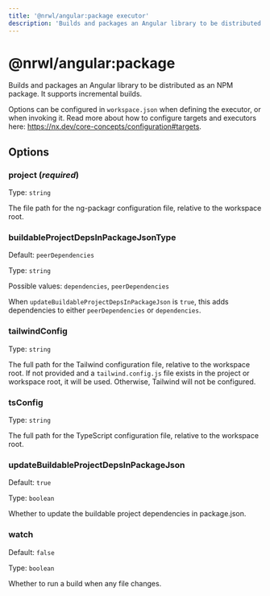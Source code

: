 ```yaml
---
title: '@nrwl/angular:package executor'
description: 'Builds and packages an Angular library to be distributed as an NPM package. It supports incremental builds.'
---
```


# @nrwl/angular:package

Builds and packages an Angular library to be distributed as an NPM package. It supports incremental builds.

Options can be configured in `workspace.json` when defining the executor, or when invoking it. Read more about how to configure targets and executors here: https://nx.dev/core-concepts/configuration#targets.

## Options

### project (_**required**_)

Type: `string`

The file path for the ng-packagr configuration file, relative to the workspace root.

### buildableProjectDepsInPackageJsonType

Default: `peerDependencies`

Type: `string`

Possible values: `dependencies`, `peerDependencies`

When `updateBuildableProjectDepsInPackageJson` is `true`, this adds dependencies to either `peerDependencies` or `dependencies`.

### tailwindConfig

Type: `string`

The full path for the Tailwind configuration file, relative to the workspace root. If not provided and a `tailwind.config.js` file exists in the project or workspace root, it will be used. Otherwise, Tailwind will not be configured.

### tsConfig

Type: `string`

The full path for the TypeScript configuration file, relative to the workspace root.

### updateBuildableProjectDepsInPackageJson

Default: `true`

Type: `boolean`

Whether to update the buildable project dependencies in package.json.

### watch

Default: `false`

Type: `boolean`

Whether to run a build when any file changes.

